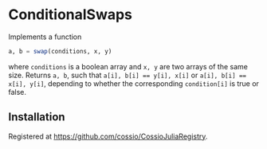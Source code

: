 # ConditionalSwaps

Implements a function 

```julia
a, b = swap(conditions, x, y)
```

where `conditions` is a boolean array and `x, y` are two arrays of the same size. Returns `a, b`, such that `a[i], b[i] == y[i], x[i]` or `a[i], b[i] == x[i], y[i]`, depending to whether the corresponding `condition[i]` is true or false.

## Installation

Registered at https://github.com/cossio/CossioJuliaRegistry.